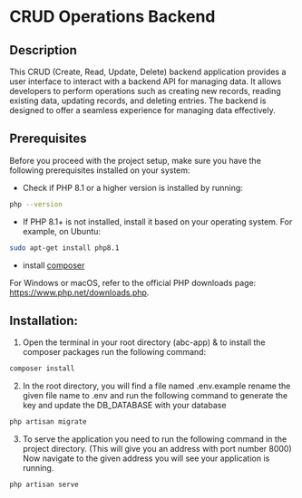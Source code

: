 # CRUD Operations Backend

## Description

This CRUD (Create, Read, Update, Delete) backend application provides a user interface to interact with a backend API for managing data. It allows developers to perform operations such as creating new records, reading existing data, updating records, and deleting entries. The backend is designed to offer a seamless experience for managing data effectively.

## Prerequisites

Before you proceed with the project setup, make sure you have the following prerequisites installed on your system:


- Check if PHP 8.1 or a higher version is installed by running:
```bash
php --version
```

- If PHP 8.1+ is not installed, install it based on your operating system. For example, on Ubuntu:
```bash
sudo apt-get install php8.1
```

- install [composer](https://getcomposer.org/)
    
For Windows or macOS, refer to the official PHP downloads page: https://www.php.net/downloads.php.

## Installation:

1. Open the terminal in your root directory (abc-app) & to install the composer packages run the following command:  
```bash
composer install
```

2. In the root directory, you will find a file named .env.example rename the given file name to .env and run the following command to generate the key and update the DB_DATABASE with your database
```bash
php artisan migrate
```

3.  To serve the application you need to run the following command in the project directory. (This will give you an address with port number 8000)
Now navigate to the given address you will see your application is running.
```bash 
php artisan serve
```